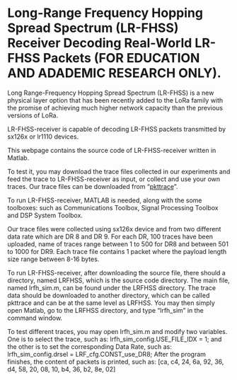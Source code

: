 # Long-Range Frequency Hopping Spread Spectrum (LR-FHSS) Receiver Decoding Real-World LR-FHSS Packets (FOR EDUCATION AND ADADEMIC RESEARCH ONLY).

Long Range-Frequency Hopping Spread Spectrum (LR-FHSS) is a new physical layer option that has been recently added to the LoRa family with the promise of achieving much higher network capacity than the previous versions of LoRa.

LR-FHSS-receiver is capable of decoding LR-FHSS packets transmitted by sx126x or lr1110 devices.

This webpage contains the source code of LR-FHSS-receiver written in Matlab. 

To test it, you may download the trace files collected in our experiments and feed the trace to LR-FHSS-receiver as input, or collect and use your own traces. 
Our trace files can be downloaded from “[pkttrace](https://zenodo.org/records/10965761)”.

To run LR-FHSS-receiver, MATLAB is needed, along with the some toolboxes: such as Communications Toolbox, Signal Processing Toolbox and DSP System Toolbox. 

Our trace files were collected using sx126x device and from two different data rate which are DR 8 and DR 9. For each DR, 100 traces have been uploaded, name of traces range between 1 to 500 for DR8 and between 501 to 1000 for DR9. Each trace file contains 1 packet where the payload length size range between 8-16 bytes.

To run LR-FHSS-receiver, after downloading the source file, there should a directory, named LRFHSS, which is the source code directory. The main file, named lrfh_sim.m, can be found under the LRFHSS directory. The trace data should be downloaded to another directory, which can be called pkttrace and can be at the same level as LRFHSS. You may then simply open Matlab, go to the LRFHSS directory, and type “lrfh_sim” in the command window.

To test different traces, you may open lrfh_sim.m and modify two variables. One is to select the trace, such as: lrfh_sim_config.USE_FILE_IDX = 1; and the other is to set the corresponding Data Rate, such as: lrfh_sim_config.drsel = LRF_cfg.CONST_use_DR8; After the program finishes, the content of packets is printed, such as: [ca, c4, 24, 6a, 92, 36, d4, 58, 20, 08, 10, b4, 36, b2, 8e, 02] 
